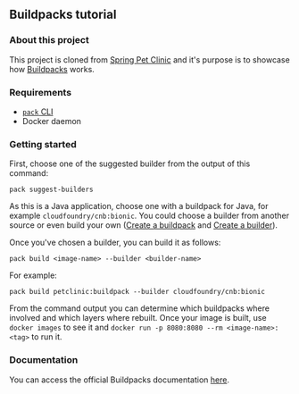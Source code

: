 ## Buildpacks tutorial

### About this project

This project is cloned from [Spring Pet Clinic](https://github.com/spring-projects/spring-petclinic) and it's purpose is to showcase how [Buildpacks](https://buildpacks.io/) works.

### Requirements

* [`pack` CLI](https://buildpacks.io/docs/install-pack/)
* Docker daemon

### Getting started

First, choose one of the suggested builder from the output of this command:

```
pack suggest-builders
```

As this is a Java application, choose one with a buildpack for Java, for example `cloudfoundry/cnb:bionic`. You could choose a builder from another source or even build your own ([Create a buildpack](https://buildpacks.io/docs/buildpack-author-guide/create-buildpack/) and [Create a builder](https://buildpacks.io/docs/operator-guide/create-a-builder/)).

Once you've chosen a builder, you can build it as follows:

```
pack build <image-name> --builder <builder-name>
```

For example:

```
pack build petclinic:buildpack --builder cloudfoundry/cnb:bionic
```

From the command output you can determine which buildpacks where involved and which layers where rebuilt. Once your image is built, use `docker images` to see it and `docker run -p 8080:8080 --rm <image-name>:<tag>` to run it.

### Documentation

You can access the official Buildpacks documentation [here](https://buildpacks.io/docs/).